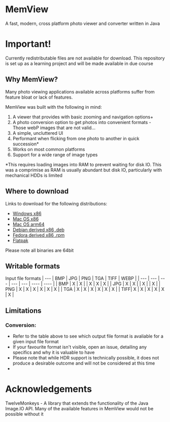 # MemView
A fast, modern, cross platform photo viewer and converter written in Java

# Important!
Currently redistributable files are not available for download. This repository is set up as a learning project and will be made available in due course

## Why MemView?
Many photo viewing applications available across platforms suffer from feature bloat or lack of features. 

MemView was built with the following in mind:
1. A viewer that provides with basic zooming and navigation options+
2. A photo conversion option to get photos into convenient formats - Those webP images that are not valid...
3. A simple, uncluttered UI
4. Performant when flicking from one photo to another in quick succession*
5. Works on most common platforms
6. Support for a wide range of image types


*This requires loading images into RAM to prevent waiting for disk IO. 
This was a comprimise as RAM is usually abundant but disk IO, particularly with mechanical HDDs is limited

## Where to download
Links to download for the following distributions:
- <a href="">Windows x86 </a>
- <a href="">Mac OS x86 </a>
- <a href="">Mac OS arm64</a>
- <a href="">Debian derived x86 .deb</a>
- <a href="">Fedora derived x86 .rpm</a>
- <a href="">Flatpak</a>


Please note all binaries are 64bit

## Writable formats
Input file formats
| --- | BMP | JPG | PNG | TGA | TIFF | WEBP |
| --- | --- | --- | --- | --- | ---- | ---- |
| BMP |  X  |  X  |     |  X  |  X   |  X   |
| JPG |  X  |  X  |     |  X  |      |  X   |
| PNG |  X  |  X  |  X  |  X  |  X   |  X   |
| TGA |  X  |  X  |  X  |  X  |  X   |  X   |
| TIFF|  X  |  X  |  X  |  X  |  X   |  X   |

## Limitations
### Conversion:
- Refer to the table above to see which output file format is avaliable for a given input file format
- If your favourite format isn't visible, open an issue, detailing any specifics and why it is valuable to have
- Please note that while HDR support is technically possible, it does not produce a desirable outcome and will not be considered at this time
- 

# Acknowledgements
TwelveMonkeys - A library that extends the functionality of the Java Image.IO API.
Many of the available features in MemView would not be possible without it


